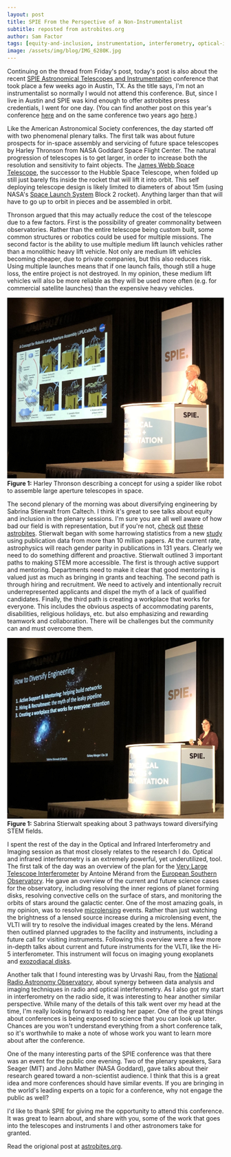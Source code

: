 ```yaml
---
layout: post
title: SPIE From the Perspective of a Non-Instrumentalist
subtitle: reposted from astrobites.org
author: Sam Factor
tags: [equity-and-inclusion, instrumentation, interferometry, optical-interferometry, space-missions, spie]
image: /assets/img/blog/IMG_6280K.jpg
---
```


Continuing on the thread from Friday's post, today's post is also about the recent <a href="http://spie.org/conferences-and-exhibitions/astronomical-telescopes-and-instrumentation/conferences">SPIE Astronomical Telescopes and Instrumentation</a> conference that took place a few weeks ago in Austin, TX. As the title says, I'm not an instrumentalist so normally I would not attend this conference. But, since I live in Austin and SPIE was kind enough to offer astrobites press credentials, I went for one day. (You can find another post on this year's conference <a href="https://astrobites.org/2018/06/22/spie_astro_2018/">here</a> and on the same conference two years ago <a href="https://astrobites.org/2016/07/08/the-spie-astronomical-telescopes-instrumentation-conference-spieastro-in-edinburgh/">here</a>.)

Like the American Astronomical Society conferences, the day started off with two phenomenal plenary talks. The first talk was about future prospects for in-space assembly and servicing of future space telescopes by Harley Thronson from NASA Goddard Space Flight Center. The natural progression of telescopes is to get larger, in order to increase both the resolution and sensitivity to faint objects. The <a href="https://www.jwst.nasa.gov">James Webb Space Telescope</a>, the successor to the Hubble Space Telescope, when folded up still just barely fits inside the rocket that will lift it into orbit. This self deploying telescope design is likely limited to diameters of about 15m (using NASA's <a href="https://www.nasa.gov/exploration/systems/sls/index.html">Space Launch System</a> Block 2 rocket). Anything larger than that will have to go up to orbit in pieces and be assembled in orbit.

Thronson argued that this may actually reduce the cost of the telescope due to a few factors. First is the possibility of greater commonality between observatories. Rather than the entire telescope being custom built, some common structures or robotics could be used for multiple missions. The second factor is the ability to use multiple medium lift launch vehicles rather than a monolithic heavy lift vehicle. Not only are medium lift vehicles becoming cheaper, due to private companies, but this also reduces risk. Using multiple launches means that if one launch fails, though still a huge loss, the entire project is not destroyed. In my opinion, these medium lift vehicles will also be more reliable as they will be used more often (e.g. for commercial satellite launches) than the expensive heavy vehicles.

<div class="img">
<img src="/assets/img/blog/IMG_6267K.jpg">
<div class="caption"><strong>Figure 1:</strong> Harley Thronson describing a concept for using a spider like robot to assemble large aperture telescopes in space.</div>
</div>

The second plenary of the morning was about diversifying engineering by Sabrina Stierwalt from Caltech. I think it's great to see talks about equity and inclusion in the plenary sessions. I'm sure you are all well aware of how bad our field is with representation, but if you're not, <a href="https://astrobites.org/2018/05/25/lgbtq-inclusivity-in-astronomy/">check</a> <a href="https://astrobites.org/2017/12/25/building-an-inclusive-astronomy-community/">out</a> <a href="https://astrobites.org/2016/10/07/bringing-equity-and-inclusion-to-your-workplace/">these</a> <a href="https://astrobites.org/2016/09/09/the-impact-of-the-physics-gre-in-astronomy-graduate-admissions/">astrobites</a>. Stierwalt began with some harrowing statistics from a new <a href="http://journals.plos.org/plosbiology/article?id=10.1371/journal.pbio.2004956">study</a> using publication data from more than 10 million papers. At the current rate, astrophysics will reach gender parity in publications in 131 years. Clearly we need to do something different and proactive. Stierwalt outlined 3 important paths to making STEM more accessible. The first is through active support and mentoring. Departments need to make it clear that good mentoring is valued just as much as bringing in grants and teaching. The second path is through hiring and recruitment. We need to actively and intentionally recruit underrepresented applicants and dispel the myth of a lack of qualified candidates. Finally, the third path is creating a workplace that works for everyone. This includes the obvious aspects of accommodating parents, disabilities, religious holidays, etc. but also emphasizing and rewarding teamwork and collaboration. There will be challenges but the community can and must overcome them.

<div class="img">
<img src="/assets/img/blog/IMG_6280K.jpg"> 
<div class="caption"><strong>Figure 1:</strong> Sabrina Stierwalt speaking about 3 pathways toward diversifying STEM fields.</div>
</div>

I spent the rest of the day in the Optical and Infrared Interferometry and Imaging session as that most closely relates to the research I do. Optical and infrared interferometry is an extremely powerful, yet underutilized, tool. The first talk of the day was an overview of the plan for the <a href="https://www.eso.org/sci/facilities/paranal/telescopes/vlti.html">Very Large Telescope Interferometer</a> by Antoine Mérand from the <a href="https://www.eso.org/public/">European Southern Observatory</a>. He gave an overview of the current and future science cases for the observatory, including resolving the inner regions of planet forming disks, resolving convective cells on the surface of stars, and monitoring the orbits of stars around the galactic center. One of the most amazing goals, in my opinion, was to resolve <a href="http://www.planetary.org/explore/space-topics/exoplanets/microlensing.html">microlensing</a> events. Rather than just watching the brightness of a lensed source increase during a microlensing event, the VLTI will try to resolve the individual images created by the lens. Mérand then outlined planned upgrades to the facility and instruments, including a future call for visiting instruments. Following this overview were a few more in-depth talks about current and future instruments for the VLTI, like the Hi-5 interferometer. This instrument will focus on imaging young exoplanets and <a href="https://en.wikipedia.org/wiki/Exozodiacal_dust">exozodiacal disks</a>.

Another talk that I found interesting was by Urvashi Rau, from the <a href="https://public.nrao.edu">National Radio Astronomy Observatory</a>, about synergy between data analysis and imaging techniques in radio and optical interferometry. As I also got my start in interferometry on the radio side, it was interesting to hear another similar perspective. While many of the details of this talk went over my head at the time, I'm really looking forward to reading her paper. One of the great things about conferences is being exposed to science that you can look up later. Chances are you won't understand everything from a short conference talk, so it's worthwhile to make a note of whose work you want to learn more about after the conference.

One of the many interesting parts of the SPIE conference was that there was an event for the public one evening. Two of the plenary speakers, Sara Seager (MIT) and John Mather (NASA Goddard), gave talks about their research geared toward a non-scientist audience. I think that this is a great idea and more conferences should have similar events. If you are bringing in the world's leading experts on a topic for a conference, why not engage the public as well?

I'd like to thank SPIE for giving me the opportunity to attend this conference. It was great to learn about, and share with you, some of the work that goes into the telescopes and instruments I and other astronomers take for granted.

Read the origional post at [astrobites.org](https://astrobites.org/2018/06/25/spie_from_non-instrumentalist/).
